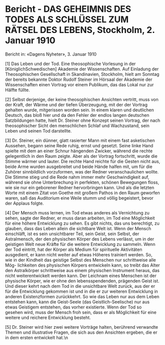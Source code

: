 # Bericht - DAS GEHEIMNIS DES TODES ALS SCHLÜSSEL ZUM RÄTSEL DES LEBENS, Stockholm, 2. Januar 1910

Bericht in: «Dagens Nyheter», 3. Januar 1910

[1] Das Leben und der Tod. Eine theosophische Vorlesung in der [KöniglichSchwedischen] Akademie der Wissenschaften. Auf Einladung der Theosophischen Gesellschaft in Skandinavien, Stockholm, hielt am Sonntag der bereits bekannte Doktor Rudolf Steiner im Hörsaal der Akademie der Wissenschaften einen Vortrag vor einem Publikum, das das Lokal nur zur Hälfte füllte.

[2] Selbst derjenige, der keine theosophischen Ansichten vertritt, muss von der Kraft, der Wärme und der tiefen Überzeugung, mit der der Vortrag gehalten wurde, mitgerissen worden sein. In einem klaren und deutlichen Deutsch, das bloß hier und da den Fehler der endlos langen deutschen Satzbildungen hatte, hielt Dr. Steiner ohne Konzept seinen Vortrag, der nach theosophischer Sicht den menschlichen Schlaf und Wachzustand, sein Leben und seinen Tod darstellte.

[3] Dr. Steiner, ein dünner, glatt rasierter Mann mit einem fast asketischen Aussehen, begann seine Rede ruhig, ernst und gesetzt. Seine linke Hand spielte mit dem an einer Schnur hängenden Zwicker, während die rechte gelegentlich in den Raum zeigte. Aber als der Vortrag fortschritt, wurde die Stimme wärmer und lauter. Die rechte Hand reichte für die Gesten nicht aus, beide Arme wurden ausgebreitet und beide Hände halfen mit, um für die Zuhörer sinnbildlich vorzuformen, was der Redner veranschaulichen wollte. Die Stimme stieg und die Rede nahm immer mehr Geschwindigkeit auf, während sie ohne Unterbrechung in perfekten, schönen Bewegungen floss, wie sie nur ein geborener Redner hervorbringen kann. Und als die letzten Worte mit einem Zitat von Goethe mit großem Pathos in den Raum geworfen waren, saß das Auditorium eine Weile stumm und völlig begeistert, bevor der Applaus folgte.

[4] Der Mensch muss lernen, im Tod etwas anderes als Vernichtung zu sehen, sagte der Redner, er muss daran arbeiten, im Tod eine Möglichkeit für eine höhere Entwicklung zu sehen. Es gibt nichts, das uns berechtigt, zu glauben, dass das Leben allein die sichtbare Welt ist. Wenn der Mensch einschläft, ist es sein unsichtbarer Teil, sein Geist, sein Selbst, der Astralmensch, der den physischen Körper des Lebens verlässt, um in der geistigen Welt neue Kräfte für die weitere Entwicklung zu sammeln. Wenn der Tod eintritt, hat der Körper als Medium für spirituelle Aktivitäten ausgedient, er kann nicht weiter auf etwas Höheres trainiert werden. So, wie in der Kindheit das geistige Selbst des Menschen nur schrittweise alle Mög- lichkeiten des physischen Körpers entwickeln kann, so treibt das Alter den Astralkörper schrittweise aus einem physischen Instrument heraus, das nicht weiterentwickelt werden kann. Der Leichnam eines Menschen ist der physische Körper, wie er ohne den lebensspendenden, prägenden Geist ist. Und dieser kehrt nach dem Tod in die unsichtbare Welt zurück, aus der er für die Entwicklung gekommen ist und in die er zur weiteren Entwicklung in anderen Existenzformen zurückkehrt. So wie das Leben nur aus dem Leben entstehen kann, kann die Geist-Seele (das Geistlich-Seelische) nur aus etwas Geistigem entstehen, das vorher existierte. Wenn der Tod so gesehen wird, muss der Mensch froh sein, dass er als Möglichkeit für eine weitere und reichere Entwicklung besteht.

[5] Dr. Steiner wird hier zwei weitere Vorträge halten, berührend verwandte Themen und illustrative Fragen, die sich aus den Ansichten ergeben, die er in dem ersten entwickelt hat.\n